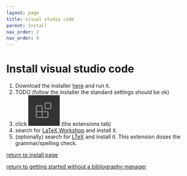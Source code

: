 ```yaml
---
layout: page
title: visual studio code
parent: Install
nav_order: 2
nav_order: 4
---
```

# Install visual studio code

1. Download the installer [here](https://code.visualstudio.com/) and run it. 
2. TODO (follow the installer the standard settings should be ok)
3. click ![extensions icon](extenstions.PNG) (the extensions tab)
4. search for [LaTeX Workshop](https://marketplace.visualstudio.com/items?itemName=James-Yu.latex-workshop) and install it.
5. (optionally) search for [LTeX](https://marketplace.visualstudio.com/items?itemName=valentjn.vscode-ltex) and install it. This extension doses the grammar/spelling check.

[return to install page](../install.md)

[return to getting started without a bibliography manager](../../getting-started.md)